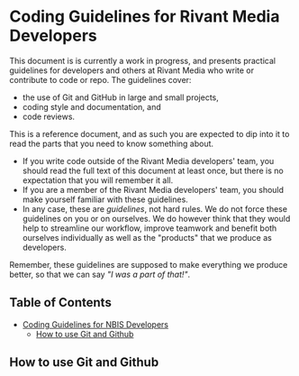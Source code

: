 # Coding Guidelines for Rivant Media Developers

This document is is currently a work in progress, and presents practical
guidelines for developers and others at Rivant Media who write or contribute to
code or repo. The guidelines cover:

- the use of Git and GitHub in large and small projects,
- coding style and documentation, and
- code reviews.

This is a reference document, and as such you are expected to dip into
it to read the parts that you need to know something about.

- If you write code outside of the Rivant Media developers' team, you should read the full text of
  this document at least once, but there is no expectation that you will
  remember it all.
- If you are a member of the Rivant Media developers' team, you should
  make yourself familiar with these guidelines.
- In any case, these are _guidelines_, not hard rules. We do not force
  these guidelines on you or on ourselves. We do however think that they
  would help to streamline our workflow, improve teamwork and benefit both
  ourselves individually as well as the "products" that we produce as
  developers.

Remember, these guidelines are supposed to make everything we produce
better, so that we can say _"I was a part of that!"_.

## Table of Contents

- [Coding Guidelines for NBIS Developers](#coding-guidelines-for-rivant-media-developers)
  - [How to use Git and Github](#how-to-use-git-and-github)

## How to use Git and Github
